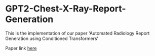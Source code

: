 # GPT2-Chest-X-Ray-Report-Generation
This is the implementation of our paper 'Automated Radiology Report Generation using Conditioned Transformers' 

Paper link [here](https://doi.org/10.1016/j.imu.2021.100557)
